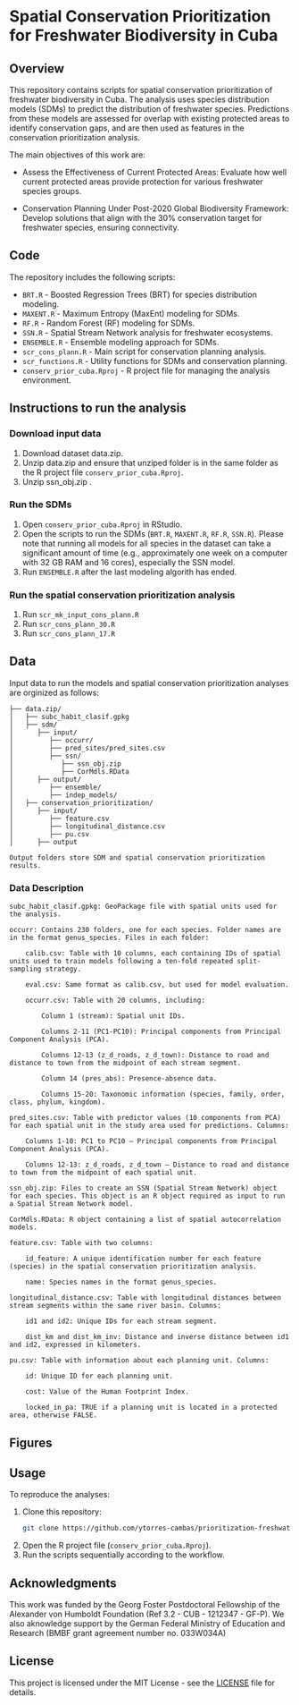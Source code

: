 # Spatial Conservation Prioritization for Freshwater Biodiversity in Cuba

## Overview
This repository contains scripts for spatial conservation prioritization of freshwater biodiversity in Cuba. The analysis uses species distribution models (SDMs) to predict the distribution of freshwater species. Predictions from these models are assessed for overlap with existing protected areas to identify conservation gaps, and are then used as features in the conservation prioritization analysis.

The main objectives of this work are:

- Assess the Effectiveness of Current Protected Areas: Evaluate how well current protected areas provide protection for various freshwater species groups.

- Conservation Planning Under Post-2020 Global Biodiversity Framework: Develop solutions that align with the 30% conservation target for freshwater species, ensuring connectivity.

## Code
The repository includes the following scripts:

- `BRT.R` - Boosted Regression Trees (BRT) for species distribution modeling.
- `MAXENT.R` - Maximum Entropy (MaxEnt) modeling for SDMs.
- `RF.R` - Random Forest (RF) modeling for SDMs.
- `SSN.R` - Spatial Stream Network analysis for freshwater ecosystems.
- `ENSEMBLE.R` - Ensemble modeling approach for SDMs.
- `scr_cons_plann.R` - Main script for conservation planning analysis.
- `scr_functions.R` - Utility functions for SDMs and conservation planning.
- `conserv_prior_cuba.Rproj` - R project file for managing the analysis environment.

## Instructions to run the analysis 
### Download input data

1. Download dataset data.zip.
2. Unzip data.zip and ensure that unziped folder is in the same folder as the R project file `conserv_prior_cuba.Rproj`.
3. Unzip ssn_obj.zip .

### Run the SDMs

1. Open `conserv_prior_cuba.Rproj` in RStudio.
2. Open the scripts to run the SDMs (`BRT.R`, `MAXENT.R`, `RF.R`, `SSN.R`). 
Please note that running all models for all species in the dataset can take a significant amount of 
time (e.g., approximately one week on a computer with 32 GB RAM and 16 cores), especially the SSN model.
3. Run `ENSEMBLE.R` after the last modeling algorith has ended.

### Run the spatial conservation prioritization analysis

1. Run `scr_mk_input_cons_plann.R`
2. Run `scr_cons_plann_30.R`
2. Run `scr_cons_plann_17.R`

## Data 

Input data to run the models and spatial conservation prioritization analyses are orginized as follows:

```
├── data.zip/
│   ├── subc_habit_clasif.gpkg
│   ├── sdm/
│      ├── input/
│         ├── occurr/
│         ├── pred_sites/pred_sites.csv
│         ├── ssn/
│            ├── ssn_obj.zip 
│            ├── CorMdls.RData
│      ├── output/
│         ├── ensemble/
│         ├── indep_models/
│   ├── conservation_prioritization/
│      ├── input/
│         ├── feature.csv
│         ├── longitudinal_distance.csv
│         ├── pu.csv
│      ├── output

Output folders store SDM and spatial conservation prioritization results.

```

### Data Description

    subc_habit_clasif.gpkg: GeoPackage file with spatial units used for the analysis.

    occurr: Contains 230 folders, one for each species. Folder names are in the format genus_species. Files in each folder:

        calib.csv: Table with 10 columns, each containing IDs of spatial units used to train models following a ten-fold repeated split-sampling strategy.

        eval.csv: Same format as calib.csv, but used for model evaluation.

        occurr.csv: Table with 20 columns, including:

            Column 1 (stream): Spatial unit IDs.

            Columns 2-11 (PC1-PC10): Principal components from Principal Component Analysis (PCA).

            Columns 12-13 (z_d_roads, z_d_town): Distance to road and distance to town from the midpoint of each stream segment.

            Column 14 (pres_abs): Presence-absence data.

            Columns 15-20: Taxonomic information (species, family, order, class, phylum, kingdom).

    pred_sites.csv: Table with predictor values (10 components from PCA) for each spatial unit in the study area used for predictions. Columns:

        Columns 1-10: PC1 to PC10 – Principal components from Principal Component Analysis (PCA).

        Columns 12-13: z_d_roads, z_d_town – Distance to road and distance to town from the midpoint of each spatial unit.

    ssn_obj.zip: Files to create an SSN (Spatial Stream Network) object for each species. This object is an R object required as input to run a Spatial Stream Network model.

    CorMdls.RData: R object containing a list of spatial autocorrelation models.

    feature.csv: Table with two columns:

        id_feature: A unique identification number for each feature (species) in the spatial conservation prioritization analysis.

        name: Species names in the format genus_species.

    longitudinal_distance.csv: Table with longitudinal distances between stream segments within the same river basin. Columns:

        id1 and id2: Unique IDs for each stream segment.

        dist_km and dist_km_inv: Distance and inverse distance between id1 and id2, expressed in kilometers.

    pu.csv: Table with information about each planning unit. Columns:

        id: Unique ID for each planning unit.

        cost: Value of the Human Footprint Index.

        locked_in_pa: TRUE if a planning unit is located in a protected area, otherwise FALSE.



## Figures




## Usage
To reproduce the analyses:
1. Clone this repository:
   ```sh
   git clone https://github.com/ytorres-cambas/prioritization-freshwater-cuba
   ```
2. Open the R project file (`conserv_prior_cuba.Rproj`).
3. Run the scripts sequentially according to the workflow.

## Acknowledgments
This work was funded by the Georg Foster Postdoctoral Fellowship of the Alexander von Humboldt Foundation (Ref 3.2 - CUB - 1212347 - GF-P). We also aknowledge support by the German Federal Ministry of Education and Research (BMBF grant agreement number no. 033W034A)

## License
This project is licensed under the MIT License - see the [LICENSE](LICENSE) file for details.

